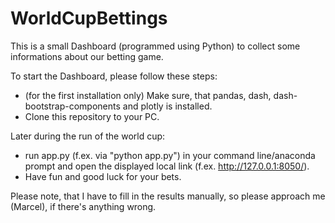 # WorldCupBettings

This is a small Dashboard (programmed using Python) to collect some informations about our betting game.

To start the Dashboard, please follow these steps:
- (for the first installation only) Make sure, that pandas, dash, dash-bootstrap-components and plotly is installed.
- Clone this repository to your PC.

Later during the run of the world cup:
- run app.py (f.ex. via "python app.py") in your command line/anaconda prompt and open the displayed local link (f.ex. http://127.0.0.1:8050/).
- Have fun and good luck for your bets.

Please note, that I have to fill in the results manually, so please approach me (Marcel), if there's anything wrong.
